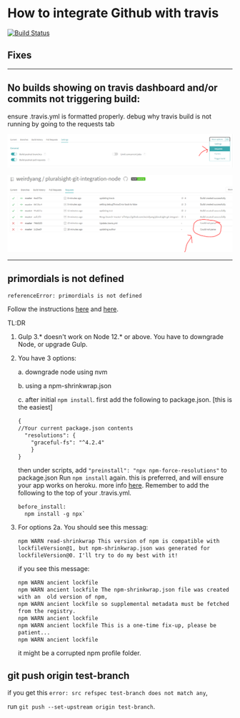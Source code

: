 # How to integrate Github with travis

[![Build Status](https://travis-ci.org/weirdyang/pluralsight-git-integration-node.svg?branch=master)](https://travis-ci.org/weirdyang/pluralsight-git-integration-node)

## Fixes

*****

## No builds showing on travis dashboard and/or commits not triggering build:

ensure .travis.yml is formatted properly.
debug why travis build is not running by going to the requests tab

![Request tab](https://raw.githubusercontent.com/weirdyang/pluralsight-git-integration-node/master/docs/requests.PNG)

![Request erros](https://raw.githubusercontent.com/weirdyang/pluralsight-git-integration-node/master/docs/requests-parse.PNG)

*****

## primordials is not defined
```
referenceError: primordials is not defined
```
Follow the instructions [here](https://stackoverflow.com/questions/55921442/how-to-fix-referenceerror-primordials-is-not-defined-in-node) and [here](https://ourcodeworld.com/articles/read/1188/how-to-solve-gulp-exception-reference-error-primordials-is-not-defined-error).

TL:DR
1. Gulp 3.* doesn't work on Node 12.* or above. You have to downgrade Node, or upgrade Gulp.
2. You have 3 options:

    a. downgrade node using nvm

    b. using a npm-shrinkwrap.json

    c. after initial `npm install`. first add the following to package.json. [this is the easiest]
    
    ```
    {
    //Your current package.json contents
      "resolutions": {
        "graceful-fs": "^4.2.4"
        }
    }
    ```
    then under scripts, add `"preinstall": "npx npm-force-resolutions"` to package.json Run `npm install` again. this is preferred, and will ensure your app works on heroku. more info [here](https://stackoverflow.com/a/58394828/9491881). Remember to add the following to the top of your .travis.yml.
    ```
    before_install:
      npm install -g npx`
    ```

3. For options 2a. You should see this messag:
    ```
    npm WARN read-shrinkwrap This version of npm is compatible with lockfileVersion@1, but npm-shrinkwrap.json was generated for lockfileVersion@0. I'll try to do my best with it!
    ```
    if you see this message:
    ```
    npm WARN ancient lockfile
    npm WARN ancient lockfile The npm-shrinkwrap.json file was created with an  old version of npm,
    npm WARN ancient lockfile so supplemental metadata must be fetched from the registry.
    npm WARN ancient lockfile
    npm WARN ancient lockfile This is a one-time fix-up, please be patient...
    npm WARN ancient lockfile
    ```
    it might be a corrupted npm profile folder.

## git push origin test-branch

if you get this `error: src refspec test-branch does not match any`,

run `git push --set-upstream origin test-branch`.
